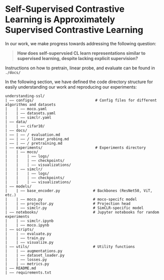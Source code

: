 # Self-Supervised Contrastive Learning is Approximately Supervised Contrastive Learning

In our work, we make progress towards addressing the following question:

> **How does self-supervsied CL learn representations similar to supervised learning, despite lacking explicit supervision?**

Instructions on how to pretrain, linear probe, and evaluate can be found in `./docs/`

In the following section, we have defined the code directory structure for easily understanding our work and reproducing our experiments:

```text
understanding-ssl/
| —— configs/                            # Config files for different algorithms and datasets
|    | —— moco.yaml                          
|    | —— datasets.yaml
|    | —— simclr.yaml
| —— data/
|    | —— cifar10/
| —— docs/
| —— | —— / evaluation.md
| —— | —— / linear_probing.md
| —— | —— / pretraining.md
| —— experiments/                        # Experiments directory 
|    | —— moco/
|    |    | —— logs/
|    |    | —— checkpoints/
|    |    | —— visualizations/
|    | —— simclr/
|    |    | —— logs/
|    |    | —— checkpoints/
|    |    | —— visualizations/
| —— models/                           
|    | —— base_encoder.py               # Backbones (ResNet50, ViT, etc.)
|    | —— moco.py                       # moco-specifc model
|    | —— projector.py                  # Projection head
|    | —— simclr.py                     # SimCLR-specific model
| —— notebooks/                         # Jupyter notebooks for random experiments
|    | —— simclr.ipynb
|    | —— moco.ipynb
| —— scripts/                        
|    | —— evaluate.py
|    | —— train.py
|    | —— visualize.py
| —— utils/                             # Utility functions
|    | —— augmentations.py
|    | —— dataset_loader.py
|    | —— losses.py
|    | —— metrics.py
| —— README.md
| —— requirements.txt
```
